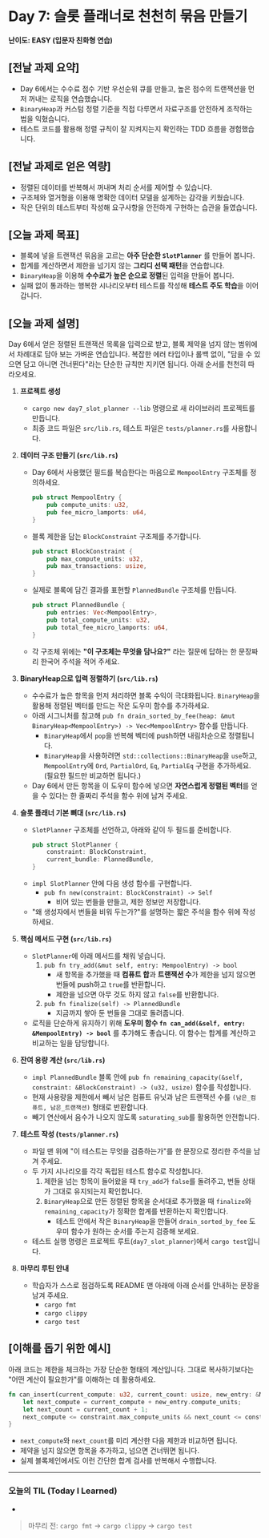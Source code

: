 # Day 7: 슬롯 플래너로 천천히 묶음 만들기

**난이도: EASY (입문자 친화형 연습)**

## [전날 과제 요약]
- Day 6에서는 수수료 점수 기반 우선순위 큐를 만들고, 높은 점수의 트랜잭션을 먼저 꺼내는 로직을 연습했습니다.
- `BinaryHeap`과 커스텀 정렬 기준을 직접 다루면서 자료구조를 안전하게 조작하는 법을 익혔습니다.
- 테스트 코드를 활용해 정렬 규칙이 잘 지켜지는지 확인하는 TDD 흐름을 경험했습니다.

## [전날 과제로 얻은 역량]
- 정렬된 데이터를 반복해서 꺼내며 처리 순서를 제어할 수 있습니다.
- 구조체와 열거형을 이용해 명확한 데이터 모델을 설계하는 감각을 키웠습니다.
- 작은 단위의 테스트부터 작성해 요구사항을 안전하게 구현하는 습관을 들였습니다.

## [오늘 과제 목표]
- 블록에 넣을 트랜잭션 묶음을 고르는 **아주 단순한 `SlotPlanner`** 를 만들어 봅니다.
- 합계를 계산하면서 제한을 넘기지 않는 **그리디 선택 패턴**을 연습합니다.
- `BinaryHeap`을 이용해 **수수료가 높은 순으로 정렬**된 입력을 만들어 봅니다.
- 실패 없이 통과하는 행복한 시나리오부터 테스트를 작성해 **테스트 주도 학습**을 이어 갑니다.

## [오늘 과제 설명]
Day 6에서 얻은 정렬된 트랜잭션 목록을 입력으로 받고, 블록 제약을 넘지 않는 범위에서 차례대로 담아 보는 가벼운 연습입니다. 복잡한 에러 타입이나 롤백 없이, "담을 수 있으면 담고 아니면 건너뛴다"라는 단순한 규칙만 지키면 됩니다. 아래 순서를 천천히 따라오세요.

1. **프로젝트 생성**
   - `cargo new day7_slot_planner --lib` 명령으로 새 라이브러리 프로젝트를 만듭니다.
   - 최종 코드 파일은 `src/lib.rs`, 테스트 파일은 `tests/planner.rs`를 사용합니다.

2. **데이터 구조 만들기 (`src/lib.rs`)**
   - Day 6에서 사용했던 필드를 복습한다는 마음으로 `MempoolEntry` 구조체를 정의하세요.
     ```rust
     pub struct MempoolEntry {
         pub compute_units: u32,
         pub fee_micro_lamports: u64,
     }
     ```
   - 블록 제한을 담는 `BlockConstraint` 구조체를 추가합니다.
     ```rust
     pub struct BlockConstraint {
         pub max_compute_units: u32,
         pub max_transactions: usize,
     }
     ```
   - 실제로 블록에 담긴 결과를 표현할 `PlannedBundle` 구조체를 만듭니다.
     ```rust
     pub struct PlannedBundle {
         pub entries: Vec<MempoolEntry>,
         pub total_compute_units: u32,
         pub total_fee_micro_lamports: u64,
     }
     ```
   - 각 구조체 위에는 **"이 구조체는 무엇을 담나요?"** 라는 질문에 답하는 한 문장짜리 한국어 주석을 적어 주세요.

3. **BinaryHeap으로 입력 정렬하기 (`src/lib.rs`)**
   - 수수료가 높은 항목을 먼저 처리하면 블록 수익이 극대화됩니다. `BinaryHeap`을 활용해 정렬된 벡터를 만드는 작은 도우미 함수를 추가하세요.
   - 아래 시그니처를 참고해 `pub fn drain_sorted_by_fee(heap: &mut BinaryHeap<MempoolEntry>) -> Vec<MempoolEntry>` 함수를 만듭니다.
     - `BinaryHeap`에서 `pop`을 반복해 벡터에 push하면 내림차순으로 정렬됩니다.
     - `BinaryHeap`을 사용하려면 `std::collections::BinaryHeap`을 `use`하고, `MempoolEntry`에 `Ord`, `PartialOrd`, `Eq`, `PartialEq` 구현을 추가하세요. (필요한 필드만 비교하면 됩니다.)
   - Day 6에서 만든 항목을 이 도우미 함수에 넣으면 **자연스럽게 정렬된 벡터**를 얻을 수 있다는 한 줄짜리 주석을 함수 위에 남겨 주세요.

4. **슬롯 플래너 기본 뼈대 (`src/lib.rs`)**
   - `SlotPlanner` 구조체를 선언하고, 아래와 같이 두 필드를 준비합니다.
     ```rust
     pub struct SlotPlanner {
         constraint: BlockConstraint,
         current_bundle: PlannedBundle,
     }
     ```
   - `impl SlotPlanner` 안에 다음 생성 함수를 구현합니다.
     - `pub fn new(constraint: BlockConstraint) -> Self`
       - 비어 있는 번들을 만들고, 제한 정보만 저장합니다.
   - "왜 생성자에서 번들을 비워 두는가?"를 설명하는 짧은 주석을 함수 위에 작성하세요.

5. **핵심 메서드 구현 (`src/lib.rs`)**
   - `SlotPlanner`에 아래 메서드를 채워 넣습니다.
     1. `pub fn try_add(&mut self, entry: MempoolEntry) -> bool`
        - 새 항목을 추가했을 때 **컴퓨트 합**과 **트랜잭션 수**가 제한을 넘지 않으면 번들에 push하고 `true`를 반환합니다.
        - 제한을 넘으면 아무 것도 하지 않고 `false`를 반환합니다.
     2. `pub fn finalize(self) -> PlannedBundle`
        - 지금까지 쌓아 둔 번들을 그대로 돌려줍니다.
   - 로직을 단순하게 유지하기 위해 **도우미 함수 `fn can_add(&self, entry: &MempoolEntry) -> bool`** 를 추가해도 좋습니다. 이 함수는 합계를 계산하고 비교하는 일을 담당합니다.

6. **잔여 용량 계산 (`src/lib.rs`)**
   - `impl PlannedBundle` 블록 안에 `pub fn remaining_capacity(&self, constraint: &BlockConstraint) -> (u32, usize)` 함수를 작성합니다.
   - 현재 사용량을 제한에서 빼서 남은 컴퓨트 유닛과 남은 트랜잭션 수를 `(남은_컴퓨트, 남은_트랜잭션)` 형태로 반환합니다.
   - 빼기 연산에서 음수가 나오지 않도록 `saturating_sub`를 활용하면 안전합니다.

7. **테스트 작성 (`tests/planner.rs`)**
   - 파일 맨 위에 "이 테스트는 무엇을 검증하는가"를 한 문장으로 정리한 주석을 남겨 주세요.
   - 두 가지 시나리오를 각각 독립된 테스트 함수로 작성합니다.
     1. 제한을 넘는 항목이 들어왔을 때 `try_add`가 `false`를 돌려주고, 번들 상태가 그대로 유지되는지 확인합니다.
     2. `BinaryHeap`으로 만든 정렬된 항목을 순서대로 추가했을 때 `finalize`와 `remaining_capacity`가 정확한 합계를 반환하는지 확인합니다.
        - 테스트 안에서 작은 `BinaryHeap`을 만들어 `drain_sorted_by_fee` 도우미 함수가 원하는 순서를 주는지 검증해 보세요.
   - 테스트 실행 명령은 프로젝트 루트(`day7_slot_planner`)에서 `cargo test`입니다.

8. **마무리 루틴 안내**
   - 학습자가 스스로 점검하도록 README 맨 아래에 아래 순서를 안내하는 문장을 남겨 주세요.
     - `cargo fmt`
     - `cargo clippy`
     - `cargo test`

## [이해를 돕기 위한 예시]
아래 코드는 제한을 체크하는 가장 단순한 형태의 계산입니다. 그대로 복사하기보다는 "어떤 계산이 필요한가"를 이해하는 데 활용하세요.

```rust
fn can_insert(current_compute: u32, current_count: usize, new_entry: &MempoolEntry, constraint: &BlockConstraint) -> bool {
    let next_compute = current_compute + new_entry.compute_units;
    let next_count = current_count + 1;
    next_compute <= constraint.max_compute_units && next_count <= constraint.max_transactions
}
```

- `next_compute`와 `next_count`를 미리 계산한 다음 제한과 비교하면 됩니다.
- 제약을 넘지 않으면 항목을 추가하고, 넘으면 건너뛰면 됩니다.
- 실제 블록체인에서도 이런 간단한 합계 검사를 반복해서 수행합니다.

---

### 오늘의 TIL (Today I Learned)
- 

> 마무리 전: `cargo fmt` → `cargo clippy` → `cargo test`
